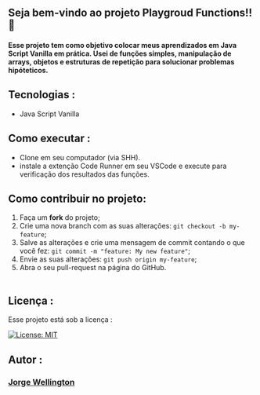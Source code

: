 ## Seja bem-vindo ao projeto Playgroud Functions!! 🎡

#### Esse projeto tem como objetivo colocar meus aprendizados em Java Script Vanilla em prática. Usei de funções simples, manipulação de arrays, objetos e estruturas de repetição para solucionar problemas hipóteticos.

## Tecnologias :

<ul>
  <li>Java Script Vanilla</li>
</ul>

## Como executar :

<ul>
  <li>Clone em seu computador (via SHH).</li>    
  <li>instale a extenção Code Runner em seu VSCode e execute para verificação dos resultados das funções.</li>
</ul>

## Como contribuir no projeto:
  1. Faça um **fork** do projeto;
  2. Crie uma nova branch com as suas alterações: `git checkout -b my-feature`;
  3. Salve as alterações e crie uma mensagem de commit contando o que você fez: `git commit -m "feature: My new feature"`;
  4. Envie as suas alterações: `git push origin my-feature`;
  5. Abra o seu pull-request na página do GitHub.<br><br>

## Licença :

 Esse projeto está sob a licença : 
 
 [![License: MIT](https://img.shields.io/badge/License-MIT-yellow.svg)](https://opensource.org/licenses/MIT)

##  Autor :

### <a href="https://www.linkedin.com/in/jorge-reis-dev/" ><b>Jorge Wellington</b></a>
<a href="https://www.linkedin.com/in/jorge-reis-dev/" ></a>